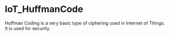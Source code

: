 # IoT_HuffmanCode
Huffman Coding is a very basic type of ciphering used in Internet of Things. It is used for security.
